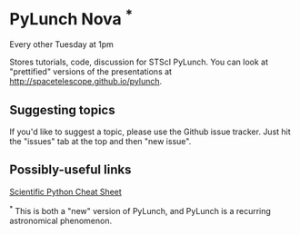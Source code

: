 PyLunch Nova <sup>*</sup>
=========================

Every other Tuesday at 1pm

Stores tutorials, code, discussion for STScI PyLunch.  You can look at "prettified" versions of the presentations at http://spacetelescope.github.io/pylunch.

Suggesting topics
-----------------
If you'd like to suggest a topic, please use the Github issue tracker.  Just hit the "issues" tab at the top and then "new issue".

Possibly-useful links
---------------------

[Scientific Python Cheat Sheet](https://ipgp.github.io/scientific_python_cheat_sheet/)


<sup>*</sup> This is both a "new" version of PyLunch, and PyLunch is a recurring astronomical phenomenon.
